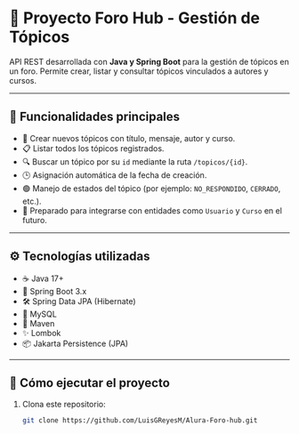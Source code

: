 # 💬 Proyecto Foro Hub - Gestión de Tópicos

API REST desarrollada con **Java y Spring Boot** para la gestión de tópicos en un foro. Permite crear, listar y consultar tópicos vinculados a autores y cursos.

---

## 🧩 Funcionalidades principales

- 📌 Crear nuevos tópicos con título, mensaje, autor y curso.
- 📋 Listar todos los tópicos registrados.
- 🔍 Buscar un tópico por su `id` mediante la ruta `/topicos/{id}`.
- 🕒 Asignación automática de la fecha de creación.
- 🟢 Manejo de estados del tópico (por ejemplo: `NO_RESPONDIDO`, `CERRADO`, etc.).
- 🔗 Preparado para integrarse con entidades como `Usuario` y `Curso` en el futuro.

---

## ⚙️ Tecnologías utilizadas

- ☕ Java 17+
- 🚀 Spring Boot 3.x
- 🛠️ Spring Data JPA (Hibernate)
- 🐬 MySQL
- 🧰 Maven
- ✨ Lombok
- 📦 Jakarta Persistence (JPA)

---

## 🚀 Cómo ejecutar el proyecto

1. Clona este repositorio:
   ```bash
   git clone https://github.com/LuisGReyesM/Alura-Foro-hub.git
